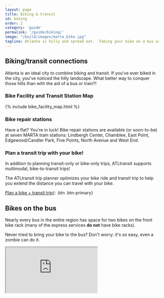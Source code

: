 ```yaml
---
layout: page
title: Biking & transit
id: biking
order: 2
category: 'guide'
permalink: '/guide/biking/'
image: "/build/images/marta_bike.jpg"
tagline: Atlanta is hilly and spread out.  Taking your bike on a bus or train for part of your journey can get you to your destination without breaking a sweat.
---
```


## Biking/transit connections

Atlanta is an ideal city to combine biking and transit.  If you've ever biked in the city, you've noticed the hilly landscape.  What better way to conquer those hills than with the aid of a bus or train?!

### Bike Facility and Transit Station Map

{% include bike_facility_map.html %}

### <i class="fa fa-wrench right-5"></i>Bike repair stations

Have a flat?  You're in luck!  Bike repair stations are available (or soon-to-be) at seven MARTA train stations: Lindbergh Center, Chamblee, East Point, Edgewood/Candler Park, Five Points, North Avenue and West End.

### <i class="fa fa-map-marker right-5"></i>Plan a transit trip with your bike!

In addition to planning transit-only or bike-only trips, ATLtransit supports multimodal, bike-to-transit trips!

The ATLtransit trip planner optimizes your bike ride and transit trip to help you extend the distance you can travel with your bike.

[Plan a bike + transit trip<i class="fa fa-arrow-right left-5"></i>](/plan/#mode=BICYCLE%2CTRANSIT){: .btn .btn-primary}

## Bikes on the bus

Nearly every bus in the entire region has space for two bikes on the front bike rack (many of the express services **do not** have bike racks).

Never tried to bring your bike to the bus?  Don't worry: it's so easy, even a zombie can do it.

<div class="row">
	<div class="col-sm-12">
		<div class="embed-responsive embed-responsive-16by9">
			<iframe src="https://www.youtube.com/embed/8zioYE6XgMw" allowfullscreen></iframe>
		</div>
	</div>
</div>



